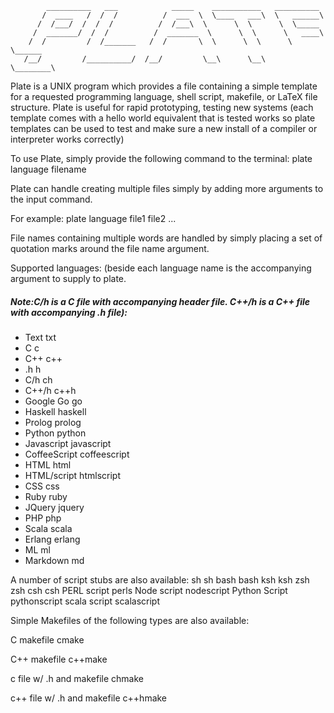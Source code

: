             __________   ___            _____    ___________   __________
           /  ____   /  /  /          /  ___  \  \____   ___\  \   ______\
          /  /___/  /  /  /          /  /___\  \      \  \      \  \_____
         /  _______/  /  /          /  _______  \      \  \      \   ____\
        /  /         /  /_______   /  /       \  \      \  \      \  \______
       /__/         /__________/  /__/         \__\      \__\      \________\


Plate is a UNIX program which provides a file containing a simple template for a requested programming language, shell script, makefile, or LaTeX file structure. Plate is useful for rapid prototyping, testing new systems (each template comes with a hello world equivalent that is tested works so plate templates can be used to test and make sure a new install of a compiler or interpreter works correctly)

To use Plate, simply provide the following command to the terminal:
     plate language filename

Plate can handle creating multiple files simply by adding more arguments to the input command.

For example:
        plate language file1 file2 ...

File names containing multiple words are handled by simply placing a set of quotation marks around the file name argument.

Supported languages: (beside each language name is the accompanying argument to supply to plate. 

##### Note:C/h is a C file with accompanying header file. C++/h is a C++ file with accompanying .h file):
-   Text         txt
-   C             c
-   C++           c++
-   .h            h
-   C/h           ch
-   C++/h         c++h
-   Google Go     go
-   Haskell       haskell
-   Prolog        prolog
-   Python        python
-   Javascript    javascript
-   CoffeeScript  coffeescript
-   HTML          html
-   HTML/script   htmlscript
-   CSS           css
-   Ruby          ruby
-   JQuery        jquery
-   PHP           php
-   Scala         scala
-   Erlang        erlang
-   ML            ml
-   Markdown      md

A number of script stubs are also available:
sh            sh
bash          bash
ksh           ksh
zsh           zsh
csh           csh
PERL script   perls
Node script   nodescript
Python Script pythonscript
scala script  scalascript

Simple Makefiles of the following types are also available:

C makefile                    cmake

C++ makefile                  c++make

c file w/ .h and makefile     chmake

c++ file w/ .h and makefile   c++hmake
